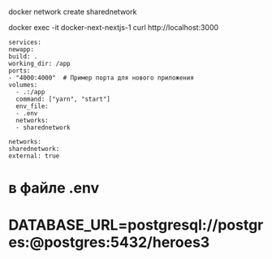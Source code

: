 docker network create sharednetwork

docker exec -it docker-next-nextjs-1 curl http://localhost:3000

    services:
    newapp:
    build: .
    working_dir: /app
    ports:
    - "4000:4000"  # Пример порта для нового приложения
    volumes:
      - .:/app
      command: ["yarn", "start"]
      env_file:
      - .env
      networks:
      - sharednetwork
    
    networks:
    sharednetwork:
    external: true

# в файле .env
# DATABASE_URL=postgresql://postgres:<password>@postgres:5432/heroes3
